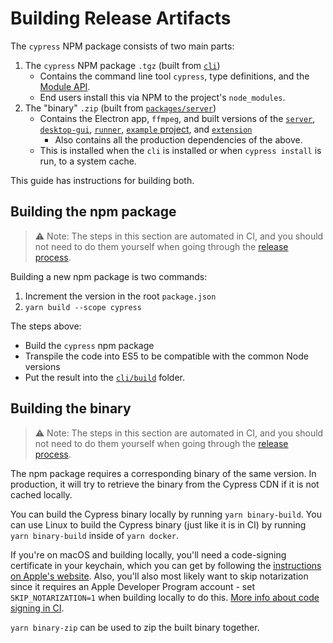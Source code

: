 # Building Release Artifacts

The `cypress` NPM package consists of two main parts:

1. The `cypress` NPM package `.tgz` (built from [`cli`](../cli))
    * Contains the command line tool `cypress`, type definitions, and the [Module API](https://on.cypress.io/module-api).
    * End users install this via NPM to the project's `node_modules`.
2. The "binary" `.zip` (built from [`packages/server`](../packages/server))
    * Contains the Electron app, `ffmpeg`, and built versions of the [`server`](../packages/server), [`desktop-gui`](../packages/desktop-gui), [`runner`](../packages/runner), [`example` project](../packages/example), and [`extension`](../packages/extension)
        * Also contains all the production dependencies of the above.
    * This is installed when the `cli` is installed or when `cypress install` is run, to a system cache.

This guide has instructions for building both.

## Building the npm package

> :warning: Note: The steps in this section are automated in CI, and you should not need to do them yourself when going through the [release process](./release-process.md).

Building a new npm package is two commands:

1. Increment the version in the root `package.json`
2. `yarn build --scope cypress`

The steps above:

- Build the `cypress` npm package
- Transpile the code into ES5 to be compatible with the common Node versions
- Put the result into the [`cli/build`](../cli/build) folder.

## Building the binary

> :warning: Note: The steps in this section are automated in CI, and you should not need to do them yourself when going through the [release process](./release-process.md).

The npm package requires a corresponding binary of the same version. In production, it will try to retrieve the binary from the Cypress CDN if it is not cached locally.

You can build the Cypress binary locally by running `yarn binary-build`. You can use Linux to build the Cypress binary (just like it is in CI) by running `yarn binary-build` inside of `yarn docker`.

If you're on macOS and building locally, you'll need a code-signing certificate in your keychain, which you can get by following the [instructions on Apple's website](https://developer.apple.com/library/archive/documentation/Security/Conceptual/CodeSigningGuide/Procedures/Procedures.html#//apple_ref/doc/uid/TP40005929-CH4-SW30). Also, you'll also most likely want to skip notarization since it requires an Apple Developer Program account - set `SKIP_NOTARIZATION=1` when building locally to do this. [More info about code signing in CI](./code-signing.md).

`yarn binary-zip` can be used to zip the built binary together.
